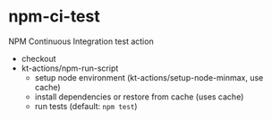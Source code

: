 # npm-ci-test

NPM Continuous Integration test action

- checkout
- kt-actions/npm-run-script
  - setup node environment (kt-actions/setup-node-minmax, use cache)
  - install dependencies or restore from cache (uses cache)
  - run tests (default: `npm test`)
